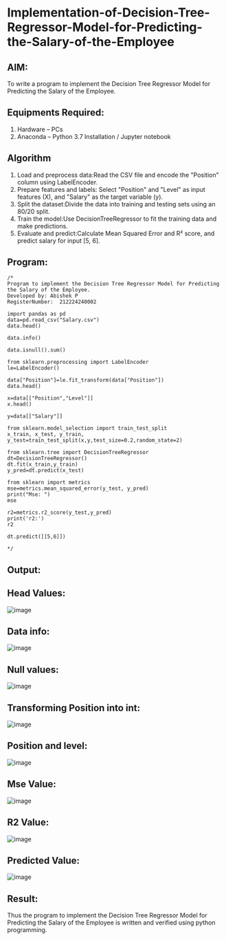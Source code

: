 # Implementation-of-Decision-Tree-Regressor-Model-for-Predicting-the-Salary-of-the-Employee

## AIM:
To write a program to implement the Decision Tree Regressor Model for Predicting the Salary of the Employee.

## Equipments Required:
1. Hardware – PCs
2. Anaconda – Python 3.7 Installation / Jupyter notebook

## Algorithm
1. Load and preprocess data:Read the CSV file and encode the "Position" column using LabelEncoder.
2. Prepare features and labels: Select "Position" and "Level" as input features (X), and "Salary" as the target variable (y).
3. Split the dataset:Divide the data into training and testing sets using an 80/20 split.
4. Train the model:Use DecisionTreeRegressor to fit the training data and make predictions.
5. Evaluate and predict:Calculate Mean Squared Error and R² score, and predict salary for input [5, 6].

## Program:
```
/*
Program to implement the Decision Tree Regressor Model for Predicting the Salary of the Employee.
Developed by: Abishek P
RegisterNumber:  212224240002

import pandas as pd
data=pd.read_csv("Salary.csv")
data.head()

data.info()

data.isnull().sum()

from sklearn.preprocessing import LabelEncoder
le=LabelEncoder()

data["Position"]=le.fit_transform(data["Position"])
data.head()

x=data[["Position","Level"]]
x.head()

y=data[["Salary"]]

from sklearn.model_selection import train_test_split
x_train, x_test, y_train, y_test=train_test_split(x,y,test_size=0.2,random_state=2)

from sklearn.tree import DecisionTreeRegressor
dt=DecisionTreeRegressor()
dt.fit(x_train,y_train)
y_pred=dt.predict(x_test)

from sklearn import metrics
mse=metrics.mean_squared_error(y_test, y_pred)
print("Mse: ")
mse

r2=metrics.r2_score(y_test,y_pred)
print('r2:')
r2

dt.predict([[5,6]])

*/
```

## Output:
## Head Values:
![image](https://github.com/user-attachments/assets/34093ba8-b028-459e-b6a3-20ed1d4bf6da)
## Data info:
![image](https://github.com/user-attachments/assets/8fb6920e-47a2-40e8-99da-74af1b33b9ac)
## Null values:
![image](https://github.com/user-attachments/assets/df9284da-c4cd-44cd-8b3c-12480f15522d)
## Transforming Position into int:
![image](https://github.com/user-attachments/assets/9f2dad63-bb30-4b0b-9b98-780cd6a84cc9)
## Position and level:
![image](https://github.com/user-attachments/assets/9ceb2196-3490-4611-a5fb-e8fdd99ad0b8)
## Mse Value:
![image](https://github.com/user-attachments/assets/880e2249-eb6e-4416-8e20-fcb6deb6ea0a)
## R2 Value:
![image](https://github.com/user-attachments/assets/895be29a-f20a-4cee-aba0-b198fb8a3873)
## Predicted Value:
![image](https://github.com/user-attachments/assets/fee6cb9d-fd2f-40ba-a9e1-a5cec5d94d68)



## Result:
Thus the program to implement the Decision Tree Regressor Model for Predicting the Salary of the Employee is written and verified using python programming.
